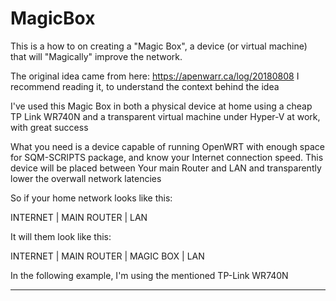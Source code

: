 # MagicBox
This is a how to on creating a "Magic Box", a device (or virtual machine) that will "Magically" improve the network.

The original idea came from here: https://apenwarr.ca/log/20180808
I recommend reading it, to understand the context behind the idea

I've used this Magic Box in both a physical device at home using a cheap TP Link WR740N and a transparent virtual machine under Hyper-V at work, with great success

What you need is a device capable of running OpenWRT with enough space for SQM-SCRIPTS package, and know your Internet connection speed. This device will be placed between Your main Router and LAN and transparently lower the overwall network latencies

So if your home network looks like this:

INTERNET
|
MAIN ROUTER
|
LAN

It will them look like this:

INTERNET
|
MAIN ROUTER
|
MAGIC BOX
|
LAN

In the following example, I'm using the mentioned TP-Link WR740N

---
